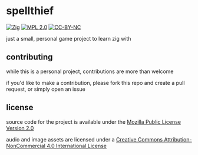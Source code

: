# spellthief

[![Zig][zig-shield]][zig]
[![MPL 2.0][mpl2-shield]][mpl2]
[![CC-BY-NC][cc-by-nc-shield]][cc-by-nc]

just a small, personal game project to learn zig with

## contributing

while this is a personal project, contributions are more than welcome

if you'd like to make a contribution, please fork this repo and create a pull request, or simply open an issue

## license

source code for the project is available under the [Mozilla Public License Version 2.0][mpl2]

audio and image assets are licensed under a [Creative Commons Attribution-NonCommercial 4.0 International License][cc-by-nc]

[zig]: https://ziglang.org/
[zig-shield]: https://img.shields.io/badge/Zig-F7A41D?logo=zig&logoColor=fff
[mpl2]: https://mozilla.org/MPL/2.0/
[mpl2-shield]: https://img.shields.io/badge/License-MPL_2.0-brightgreen.svg
[cc-by-nc]: https://creativecommons.org/licenses/by-nc/4.0/
[cc-by-nc-shield]: https://img.shields.io/badge/License-CC%20BY--NC%204.0-lightgrey.svg
